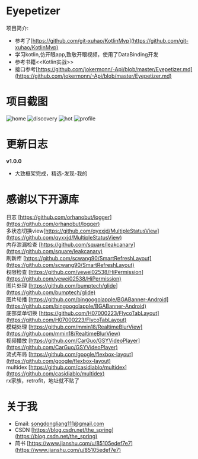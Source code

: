 # Eyepetizer
项目简介:   
   - 参考了[https://github.com/git-xuhao/KotlinMvp](https://github.com/git-xuhao/KotlinMvp)  
   - 学习kotlin,仿开眼app,致敬开眼视频，使用了DataBinding开发  
   - 参考书籍<<Kotlin实战>>
   - 接口参考[https://github.com/jokermonn/-Api/blob/master/Eyepetizer.md](https://github.com/jokermonn/-Api/blob/master/Eyepetizer.md)

# 项目截图
![home](screenshot/home.png) ![discovery](screenshot/discovery.png)
![hot](screenshot/hot.png) ![profile](screenshot/profile.png) 

# 更新日志
**v1.0.0**
   - 大致框架完成，精选-发现-我的

# 感谢以下开源库
日志 [https://github.com/orhanobut/logger](https://github.com/orhanobut/logger)  
多状态切换view[https://github.com/qyxxjd/MultipleStatusView](https://github.com/qyxxjd/MultipleStatusView)  
内存泄漏检查 [https://github.com/square/leakcanary](https://github.com/square/leakcanary)  
刷新库 [https://github.com/scwang90/SmartRefreshLayout](https://github.com/scwang90/SmartRefreshLayout)  
权限检查 [https://github.com/yewei02538/HiPermission](https://github.com/yewei02538/HiPermission)  
图片处理 [https://github.com/bumptech/glide](https://github.com/bumptech/glide)  
图片轮播 [https://github.com/bingoogolapple/BGABanner-Android](https://github.com/bingoogolapple/BGABanner-Android)  
底部菜单切换 [https://github.com/H07000223/FlycoTabLayout](https://github.com/H07000223/FlycoTabLayout)  
模糊处理 [https://github.com/mmin18/RealtimeBlurView](https://github.com/mmin18/RealtimeBlurView)  
视频播放 [https://github.com/CarGuo/GSYVideoPlayer](https://github.com/CarGuo/GSYVideoPlayer)  
流式布局 [https://github.com/google/flexbox-layout](https://github.com/google/flexbox-layout)  
multidex [https://github.com/casidiablo/multidex](https://github.com/casidiablo/multidex)  
rx家族，retrofit，地址就不贴了 

# 关于我
- Email: songdongliang111@gmail.com
- CSDN [https://blog.csdn.net/the_spring](https://blog.csdn.net/the_spring)
- 简书 [https://www.jianshu.com/u/85105edef7e7](https://www.jianshu.com/u/85105edef7e7)